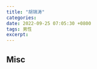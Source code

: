 ```yaml
---
title: "胡锦涛"
categories: 
date: 2022-09-25 07:05:30 +0800
tags: 男性
excerpt: 
---
```












## Misc


